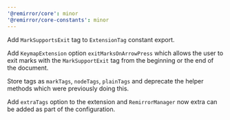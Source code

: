 ```yaml
---
'@remirror/core': minor
'@remirror/core-constants': minor
---
```


Add `MarkSupportsExit` tag to `ExtensionTag` constant export.

Add `KeymapExtension` option `exitMarksOnArrowPress` which allows the user to exit marks with the `MarkSupportExit` tag from the beginning or the end of the document.

Store tags as `markTags`, `nodeTags`, `plainTags` and deprecate the helper methods which were previously doing this.

Add `extraTags` option to the extension and `RemirrorManager` now extra can be added as part of the configuration.
